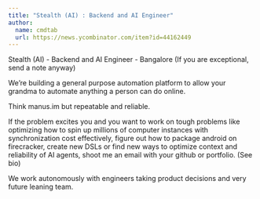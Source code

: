 ```yaml
---
title: "Stealth (AI) : Backend and AI Engineer"
author:
  name: cmdtab
  url: https://news.ycombinator.com/item?id=44162449
---
```

Stealth (AI) - Backend and AI Engineer - Bangalore (If you are exceptional, send a note anyway)

We’re building a general purpose automation platform to allow your grandma to automate anything a person can do online.

Think manus.im but repeatable and reliable.

If the problem excites you and you want to work on tough problems like optimizing how to spin up millions of computer instances with synchronization cost effectively, figure out how to package android on firecracker, create new DSLs or find new ways to optimize context and reliability of AI agents, shoot me an email with your github or portfolio. (See bio)

We work autonomously with engineers taking product decisions and very future leaning team.
<JobApplication />
